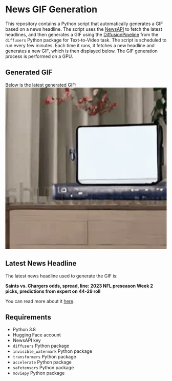 # News GIF Generation
This repository contains a Python script that automatically generates a GIF based on a news headline. The script uses the [NewsAPI](https://newsapi.org/) to fetch the latest headlines, and then generates a GIF using the [DiffusionPipeline](https://github.com/huggingface/diffusers) from the `diffusers` Python package for Text-to-Video task.
The script is scheduled to run every few minutes. Each time it runs, it fetches a new headline and generates a new GIF, which is then displayed below. The GIF generation process is performed on a GPU.

## Generated GIF
Below is the latest generated GIF:
![Generated GIF](output.gif?raw=true&v=1692664142)

## Latest News Headline
The latest news headline used to generate the GIF is:

**Saints vs. Chargers odds, spread, line: 2023 NFL preseason Week 2 picks, predictions from expert on 44-29 roll**

You can read more about it [here](https://www.cbssports.com/nfl/news/saints-vs-chargers-odds-spread-line-2023-nfl-preseason-week-2-picks-predictions-from-expert-on-44-29-roll/).

## Requirements
- Python 3.8
- Hugging Face account
- NewsAPI key
- `diffusers` Python package
- `invisible_watermark` Python package
- `transformers` Python package
- `accelerate` Python package
- `safetensors` Python package
- `moviepy` Python package
